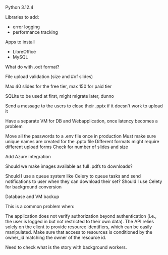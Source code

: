 Python 3.12.4

Libraries to add:
- error logging
- performance tracking

Apps to install
- LibreOffice
- MySQL

What do with .odt format?

File upload validation (size and #of slides)

Max 40 slides for the free tier, max 150 for paid tier

SQLite to be used at first, might migrate later, dunno

Send a message to the users to close their .pptx if it doesn't work to upload it

Have a separate VM for DB and Webapplication, once latency becomes a problem

Move all the passwords to a .env file once in production
Must make sure unique names are created for the .pptx file
Different formats might require different upload forms
Check for number of slides and size

Add Azure integration

Should we make images available as full .pdfs to downloads?

Should I use a queue system like Celery to queue tasks and send notifications to user when they can download their set? 
Should I use Celety for background conversion 

Database and VM backup 

This is a common problem when:

The application does not verify authorization beyond authentication (i.e., the user is logged in but not restricted to their own data).
The API relies solely on the client to provide resource identifiers, which can be easily manipulated.
Make sure that access to resources is conditioned by the owner_id matching the owner of the resource id. 

Need to check what is the story with background workers. 
